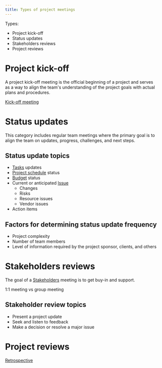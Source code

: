 ```yaml
---
title: Types of project meetings
---
```

Types:
- Project kick-off
- Status updates
- Stakeholders reviews
- Project reviews

# Project kick-off
A project kick-off meeting is the official beginning of a project and serves as a way to align the team's understanding of the project goals with actual plans and procedures. 

[Kick-off meeting](project-planning/kick-off-meeting.md)

# Status updates
This category includes regular team meetings where the primary goal is to align the team on updates, progress, challenges, and next steps.

## Status update topics
- [Tasks](project-planning/tasks.md) updates
- [Project schedule](project-planning/project-plan/project-schedule.md) status
- [Budget](project-initiation/budget/budget.md) status
- Current or anticipated [Issue](project-planning/risk-management/issue.md)
	- Changes
	- Risks
	- Resource issues
	- Vendor issues
- Action items

## Factors for determining status update frequency
- Project complexity
- Number of team members
- Level of information required by the project sponsor, clients, and others

# Stakeholders reviews
The goal of a [Stakeholders](foundations-of-project-management/actors/stakeholders.md) meeting is to get buy-in and support. 

1:1 meeting vs group meeting

## Stakeholder review topics
- Present a project update
- Seek and listen to feedback
- Make a decision or resolve a major issue

# Project reviews
[Retrospective](project-execution/retrospective.md)